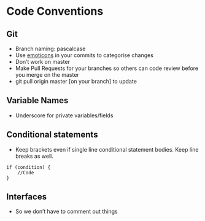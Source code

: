 # Code Conventions

## Git
- Branch naming: pascalcase
- Use [emoticons](https://gist.github.com/parmentf/035de27d6ed1dce0b36a?fbclid=IwAR1WS82-f1_IxvhM8HtF1gvlF0lCIi6ryhXnUcVK_e3r6UhCpNs1wowL6Vg) in your commits to categorise changes
- Don’t work on master
- Make Pull Requests for your branches so others can code review before you merge on the master
- git pull origin master [on your branch] to update

## Variable Names
- Underscore for private variables/fields

## Conditional statements
- Keep brackets even if single line conditional statement bodies. Keep line breaks as well.
```
if (condition) {
    //Code
}
```

## Interfaces
- So we don’t have to comment out things
